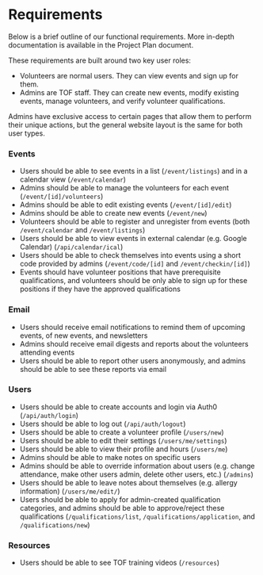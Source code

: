 # Requirements

Below is a brief outline of our functional requirements. More in-depth documentation is available in the Project Plan document.

These requirements are built around two key user roles:

- Volunteers are normal users. They can view events and sign up for them.
- Admins are TOF staff. They can create new events, modify existing events, manage volunteers, and verify volunteer qualifications.

Admins have exclusive access to certain pages that allow them to perform their unique actions, but the general website layout is the same for both user types.

### Events

- Users should be able to see events in a list (`/event/listings`) and in a calendar view (`/event/calendar`)
- Admins should be able to manage the volunteers for each event (`/event/[id]/volunteers`)
- Admins should be able to edit existing events (`/event/[id]/edit`)
- Admins should be able to create new events (`/event/new`)
- Volunteers should be able to register and unregister from events (both `/event/calendar` and `/event/listings`)
- Users should be able to view events in external calendar (e.g. Google Calendar) (`/api/calendar/ical`)
- Users should be able to check themselves into events using a short code provided by admins (`/event/code/[id]` and `/event/checkin/[id]`)
- Events should have volunteer positions that have prerequisite qualifications, and volunteers should be only able to sign up for these positions if they have the approved qualifications

### Email

- Users should receive email notifications to remind them of upcoming events, of new events, and newsletters
- Admins should receive email digests and reports about the volunteers attending events
- Users should be able to report other users anonymously, and admins should be able to see these reports via email

### Users

- Users should be able to create accounts and login via Auth0 (`/api/auth/login`)
- Users should be able to log out (`/api/auth/logout`)
- Users should be able to create a volunteer profile (`/users/new`)
- Users should be able to edit their settings (`/users/me/settings`)
- Users should be able to view their profile and hours (`/users/me`)
- Admins should be able to make notes on specific users
- Admins should be able to override information about users (e.g. change attendance, make other users admin, delete other users, etc.) (`/admins`)
- Users should be able to leave notes about themselves (e.g. allergy information) (`/users/me/edit/`)
- Users should be able to apply for admin-created qualification categories, and admins should be able to approve/reject these qualifications (`/qualifications/list`, `/qualifications/application`, and `/qualifications/new`)

### Resources

- Users should be able to see TOF training videos (`/resources`)
